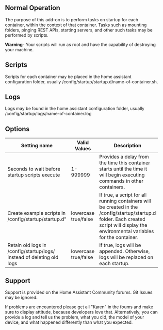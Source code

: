 ## Normal Operation
The purpose of this add-on is to perform tasks on startup for each container, within the context of that container.  Tasks such as mounting folders, pinging REST APIs, starting servers, and other such tasks may be performed by scripts.  

**Warning**- Your scripts will run as root and have the capability of destroying your machine. 

## Scripts
Scripts for each container may be placed in the home assistant configuration folder, usually /config/startup/startup.d/name-of-container.sh. 

## Logs
Logs may be found in the home assistant configuration folder, usually /config/startup/logs/name-of-container.log

## Options
| Setting name | Valid Values| Description |
|---|---|---|
|Seconds to wait before startup scripts execute| 1-999999 |Provides a delay from the time this container starts until the time it will begin executing commands in other containers. 
|Create example scripts in /config/startup/startup.d"|lowercase true/false|If true, a script for all running containers will be created in the /config/startup/startup.d folder. Each created script will display the environmental variables for the container.|
|Retain old logs in /config/startup/logs/ instead of deleting old logs|lowercase true/false| If true, logs will be appended. Otherwise, logs will be replaced on each startup. |

## Support
Support is provided on the Home Assistant Community forums.  Git Issues may be ignored.

If problems are encountered please get all "Karen" in the foums and make sure to display attitude, because developers love that.  Alternatively, you can provide a log and tell us the problem, what you did, the model of your device, and what happened differently than what you expected.

